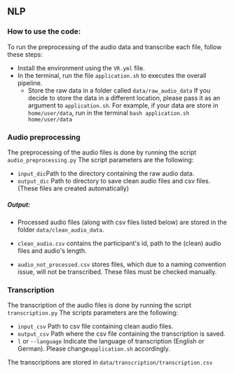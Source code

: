 ## NLP
### How to use the code:
To run the preprocessing of the audio data and transcribe each file, 
follow these steps:
- Install the environment using the `VR.yml` file.
- In the terminal, run the file `application.sh` to executes the overall pipeline.
  - Store the raw data in a folder called `data/raw_audio_data` If you decide to store the data in a different location,
please pass it as an argument to `application.sh`. For example, if your data are store in `home/user/data`, run in the terminal
`bash application.sh home/user/data`

### Audio preprocessing
The preprocessing of the audio files is done by running the script `audio_preprocessing.py`
The script parameters are the following:

- `input_dic`Path to the directory containing the raw audio data.
- `output_dic` Path to directory to save clean audio files and csv files. (These files are created automatically)

##### Output:
- Processed audio files (along with csv files listed below) are stored in the folder `data/clean_audio_data`.

- `clean_audio.csv` contains the participant's id, path to the (clean) audio files and audio's length.
- `audio_not_processed.csv` stores files, which due to a naming convention issue, will not be transcribed. 
These files must be checked manually. 

### Transcription
The transcription of the audio files is done by running the script `transcription.py`
The scripts parameters are the following:
- `input_csv` Path to csv file containing clean audio files. 
- `output_csv` Path where the csv file containing the transcription is saved.
- `l` or `--language` Indicate the language of transcription (English or German). Please change`application.sh` accordingly.

The transcriptions are stored in `data/transcription/transcription.csv`
